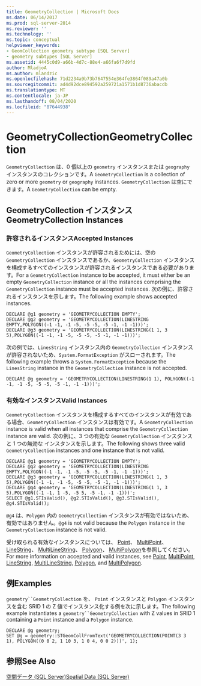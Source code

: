 ```yaml
---
title: GeometryCollection | Microsoft Docs
ms.date: 06/14/2017
ms.prod: sql-server-2014
ms.reviewer: ''
ms.technology: ''
ms.topic: conceptual
helpviewer_keywords:
- GeomCollection geometry subtype [SQL Server]
- geometry subtypes [SQL Server]
ms.assetid: 4445c0d9-a66b-4d7c-88e4-a66fa6f7d9fd
author: MladjoA
ms.author: mlandzic
ms.openlocfilehash: 71d2234a9b73b7647554e364fe3864f089a47a0b
ms.sourcegitcommit: ad4d92dce894592a259721a1571b1d8736abacdb
ms.translationtype: MT
ms.contentlocale: ja-JP
ms.lasthandoff: 08/04/2020
ms.locfileid: "87644938"
---
```

# <a name="geometrycollection"></a><span data-ttu-id="94f47-102">GeometryCollection</span><span class="sxs-lookup"><span data-stu-id="94f47-102">GeometryCollection</span></span>
  <span data-ttu-id="94f47-103">`GeometryCollection` は、0 個以上の `geometry` インスタンスまたは `geography` インスタンスのコレクションです。</span><span class="sxs-lookup"><span data-stu-id="94f47-103">A `GeometryCollection` is a collection of zero or more `geometry` or `geography` instances.</span></span> <span data-ttu-id="94f47-104">`GeometryCollection` は空にできます。</span><span class="sxs-lookup"><span data-stu-id="94f47-104">A `GeometryCollection` can be empty.</span></span>  
  
## <a name="geometrycollection-instances"></a><span data-ttu-id="94f47-105">GeometryCollection インスタンス</span><span class="sxs-lookup"><span data-stu-id="94f47-105">GeometryCollection Instances</span></span>  
  
### <a name="accepted-instances"></a><span data-ttu-id="94f47-106">許容されるインスタンス</span><span class="sxs-lookup"><span data-stu-id="94f47-106">Accepted Instances</span></span>  
 <span data-ttu-id="94f47-107">`GeometryCollection` インスタンスが許容されるためには、空の `GeometryCollection` インスタンスであるか、`GeometryCollection` インスタンスを構成するすべてのインスタンスが許容されるインスタンスである必要があります。</span><span class="sxs-lookup"><span data-stu-id="94f47-107">For a `GeometryCollection` instance to be accepted, it must either be an empty `GeometryCollection` instance or all the instances comprising the `GeometryCollection` instance must be accepted instances.</span></span> <span data-ttu-id="94f47-108">次の例に、許容されるインスタンスを示します。</span><span class="sxs-lookup"><span data-stu-id="94f47-108">The following example shows accepted instances.</span></span>  
  
```  
DECLARE @g1 geometry = 'GEOMETRYCOLLECTION EMPTY';  
DECLARE @g2 geometry = 'GEOMETRYCOLLECTION(LINESTRING EMPTY,POLYGON((-1 -1, -1 -5, -5 -5, -5 -1, -1 -1)))';  
DECLARE @g3 geometry = 'GEOMETRYCOLLECTION(LINESTRING(1 1, 3 5),POLYGON((-1 -1, -1 -5, -5 -5, -5 -1, -1 -1)))';  
```  
  
 <span data-ttu-id="94f47-109">次の例では、`LinesString` インスタンス内の `GeometryCollection` インスタンスが許容されないため、`System.FormatException` がスローされます。</span><span class="sxs-lookup"><span data-stu-id="94f47-109">The following example throws a `System.FormatException` because the `LinesString` instance in the `GeometryCollection` instance is not accepted.</span></span>  
  
```  
DECLARE @g geometry = 'GEOMETRYCOLLECTION(LINESTRING(1 1), POLYGON((-1 -1, -1 -5, -5 -5, -5 -1, -1 -1)))';  
```  
  
### <a name="valid-instances"></a><span data-ttu-id="94f47-110">有効なインスタンス</span><span class="sxs-lookup"><span data-stu-id="94f47-110">Valid Instances</span></span>  
 <span data-ttu-id="94f47-111">`GeometryCollection` インスタンスを構成するすべてのインスタンスが有効である場合、`GeometryCollection` インスタンスは有効です。</span><span class="sxs-lookup"><span data-stu-id="94f47-111">A `GeometryCollection` instance is valid when all instances that comprise the `GeometryCollection` instance are valid.</span></span> <span data-ttu-id="94f47-112">次の例に、3 つの有効な `GeometryCollection` インスタンスと 1 つの無効な インスタンスを示します。</span><span class="sxs-lookup"><span data-stu-id="94f47-112">The following shows three valid `GeometryCollection` instances and one instance that is not valid.</span></span>  
  
```  
DECLARE @g1 geometry = 'GEOMETRYCOLLECTION EMPTY';  
DECLARE @g2 geometry = 'GEOMETRYCOLLECTION(LINESTRING EMPTY,POLYGON((-1 -1, -1 -5, -5 -5, -5 -1, -1 -1)))';  
DECLARE @g3 geometry = 'GEOMETRYCOLLECTION(LINESTRING(1 1, 3 5),POLYGON((-1 -1, -1 -5, -5 -5, -5 -1, -1 -1)))';  
DECLARE @g4 geometry = 'GEOMETRYCOLLECTION(LINESTRING(1 1, 3 5),POLYGON((-1 -1, 1 -5, -5 5, -5 -1, -1 -1)))';  
SELECT @g1.STIsValid(), @g2.STIsValid(), @g3.STIsValid(), @g4.STIsValid();  
```  
  
 <span data-ttu-id="94f47-113">`@g4` は、`Polygon` 内の `GeometryCollection` インスタンスが有効ではないため、有効ではありません。</span><span class="sxs-lookup"><span data-stu-id="94f47-113">`@g4` is not valid because the `Polygon` instance in the `GeometryCollection` instance is not valid.</span></span>  
  
 <span data-ttu-id="94f47-114">受け取られる有効なインスタンスについては、 [Point](point.md)、 [MultiPoint](multipoint.md)、 [LineString](linestring.md)、 [MultiLineString](multilinestring.md)、 [Polygon](polygon.md)、 [MultiPolygon](multipolygon.md)を参照してください。</span><span class="sxs-lookup"><span data-stu-id="94f47-114">For more information on accepted and valid instances, see [Point](point.md), [MultiPoint](multipoint.md), [LineString](linestring.md), [MultiLineString](multilinestring.md), [Polygon](polygon.md), and [MultiPolygon](multipolygon.md).</span></span>  
  
## <a name="examples"></a><span data-ttu-id="94f47-115">例</span><span class="sxs-lookup"><span data-stu-id="94f47-115">Examples</span></span>  
 <span data-ttu-id="94f47-116">`geometry``GeometryCollection` を、 `Point` インスタンスと `Polygon` インスタンスを含む SRID 1 の Z 値でインスタンス化する例を次に示します。</span><span class="sxs-lookup"><span data-stu-id="94f47-116">The following example instantiates a `geometry``GeometryCollection` with Z values in SRID 1 containing a `Point` instance and a `Polygon` instance.</span></span>  
  
```  
DECLARE @g geometry;  
SET @g = geometry::STGeomCollFromText('GEOMETRYCOLLECTION(POINT(3 3 1), POLYGON((0 0 2, 1 10 3, 1 0 4, 0 0 2)))', 1);  
```  
  
## <a name="see-also"></a><span data-ttu-id="94f47-117">参照</span><span class="sxs-lookup"><span data-stu-id="94f47-117">See Also</span></span>  
 [<span data-ttu-id="94f47-118">空間データ &#40;SQL Server&#41;</span><span class="sxs-lookup"><span data-stu-id="94f47-118">Spatial Data &#40;SQL Server&#41;</span></span>](spatial-data-sql-server.md)  
  
  
